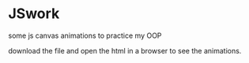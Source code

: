 # JSwork
some js canvas animations to practice my OOP

download the file and open the html in a browser to see the animations.
